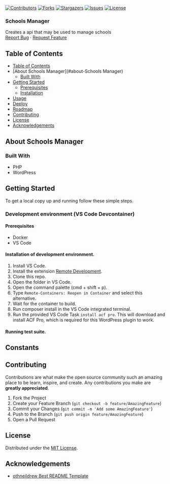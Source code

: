 <!-- SHIELDS -->
[![Contributors][contributors-shield]][contributors-url]
[![Forks][forks-shield]][forks-url]
[![Stargazers][stars-shield]][stars-url]
[![Issues][issues-shield]][issues-url]
[![License][license-shield]][license-url]

<h3>Schools Manager</h3>
<p>
  Creates a api that may be used to manage schools
  <br />
  <a href="https://github.com/helsingborg-stad/api-school-manager/issues">Report Bug</a>
  ·
  <a href="https://github.com/helsingborg-stad/api-school-manager/issues">Request Feature</a>
</p>

## Table of Contents
- [Table of Contents](#table-of-contents)
- [About Schools Manager](#about-Schools Manager)
  - [Built With](#built-with)
- [Getting Started](#getting-started)
  - [Prerequisites](#prerequisites)
  - [Installation](#installation)
- [Usage](#usage)
- [Deploy](#deploy)
- [Roadmap](#roadmap)
- [Contributing](#contributing)
- [License](#license)
- [Acknowledgements](#acknowledgements)

## About Schools Manager

### Built With

* PHP
* WordPress

## Getting Started

To get a local copy up and running follow these simple steps.

### Development environment (VS Code Devcontainer)

#### Prerequisites

* Docker
* VS Code

#### Installation of development environment.

1. Install VS Code.
1. Install the extension [Remote Development](https://marketplace.visualstudio.com/items?itemName=ms-vscode-remote.1scode-remote-extensionpack).
1. Clone this repo.
1. Open the folder in VS Code.
1. Open the command palette (cmd + shift + p).
1. Type `Remote-Containers: Reopen in Container` and select this alternative.
1. Wait for the container to build.
1. Run composer install in the VS Code integrated terminal.
1. Run the provided VS Code Task `install acf pro`. This will download and install ACF Pro, which is required for this WordPress plugin to work.

#### Running test suite.

## Constants

## Contributing

Contributions are what make the open source community such an amazing place to be learn, inspire, and create. Any contributions you make are **greatly appreciated**.

1. Fork the Project
2. Create your Feature Branch (`git checkout -b feature/AmazingFeature`)
3. Commit your Changes (`git commit -m 'Add some AmazingFeature'`)
4. Push to the Branch (`git push origin feature/AmazingFeature`)
5. Open a Pull Request

## License

Distributed under the [MIT License][license-url].

## Acknowledgements

- [othneildrew Best README Template](https://github.com/othneildrew/Best-README-Template)


<!-- MARKDOWN LINKS & IMAGES -->
<!-- https://www.markdownguide.org/basic-syntax/#reference-style-links -->
[contributors-shield]: https://img.shields.io/github/contributors/helsingborg-stad/api-school-manager
[contributors-url]: https://github.com/helsingborg-stad/api-school-manager/graphs/contributors
[forks-shield]: https://img.shields.io/github/forks/helsingborg-stad/api-school-manager.svg?style=flat-square
[forks-url]: https://github.com/helsingborg-stad/api-school-manager/network/members
[stars-shield]: https://img.shields.io/github/stars/helsingborg-stad/api-school-manager.svg?style=flat-square
[stars-url]: https://github.com/helsingborg-stad/api-school-manager/stargazers
[issues-shield]: https://img.shields.io/github/issues/helsingborg-stad/api-school-manager.svg?style=flat-square
[issues-url]: https://github.com/helsingborg-stad/api-school-manager/issues
[license-shield]: https://img.shields.io/github/license/helsingborg-stad/api-school-manager.svg?style=flat-square
[license-url]: https://github.com/helsingborg-stad/api-school-manager/blob/main/LICENSE
